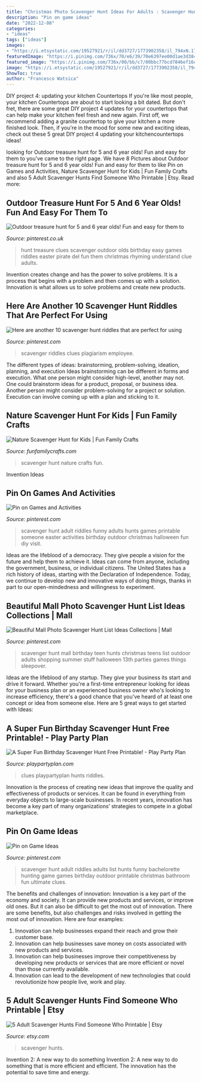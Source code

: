 ```yaml
---
title: "Christmas Photo Scavenger Hunt Ideas For Adults : Scavenger Hunt Nature Crafts Fun"
description: "Pin on game ideas"
date: "2022-12-08"
categories:
- "ideas"
tags: ["ideas"]
images:
- "https://i.etsystatic.com/19527921/r/il/dd3727/1773902358/il_794xN.1773902358_6jis.jpg"
featuredImage: "https://i.pinimg.com/736x/70/e6/39/70e6397ee00d1ae3d384a8c1d87e1a1d.jpg"
featured_image: "https://i.pinimg.com/736x/00/bb/c7/00bbc77bcd7846ef16d2b28be5ea7ae3.jpg"
image: "https://i.etsystatic.com/19527921/r/il/dd3727/1773902358/il_794xN.1773902358_6jis.jpg"
ShowToc: true
author: "Francesco Watsica"
---
```



DIY project 4: updating your kitchen Countertops
If you're like most people, your kitchen Countertops are about to start looking a bit dated. But don't fret, there are some great DIY project 4 updates for your countertops that can help make your kitchen feel fresh and new again. First off, we recommend adding a granite countertop to give your kitchen a more finished look. Then, if you're in the mood for some new and exciting ideas, check out these 5 great DIY project 4 updating your kitchencountertops ideas!

	

		
looking for Outdoor treasure hunt for 5 and 6 year olds! Fun and easy for them to you've came to the right page. We have 8 Pictures about Outdoor treasure hunt for 5 and 6 year olds! Fun and easy for them to like Pin on Games and Activities, Nature Scavenger Hunt for Kids | Fun Family Crafts and also 5 Adult Scavenger Hunts Find Someone Who Printable | Etsy. Read more:
		
    
## Outdoor Treasure Hunt For 5 And 6 Year Olds! Fun And Easy For Them To

<img loading=lazy src="https://i.pinimg.com/736x/a4/ee/89/a4ee898d73216b7b0ed20fb5adae1247--scavenger-hunt-clues-outdoor-outdoor-treasure-hunt-clues.jpg" onerror="this.onerror=null;this.src='https://tse2.mm.bing.net/th?id=OIP.LwRavG7IiJEstjOZ6Ex2MwHaMy&amp;pid=15.1';" alt="Outdoor treasure hunt for 5 and 6 year olds! Fun and easy for them to">

_Source: pinterest.co.uk_

>hunt treasure clues scavenger outdoor olds birthday easy games riddles easter pirate del fun them christmas rhyming understand clue adults. 

	

Invention creates change and has the power to solve problems. It is a process that begins with a problem and then comes up with a solution. Innovation is what allows us to solve problems and create new products.

    
## Here Are Another 10 Scavenger Hunt Riddles That Are Perfect For Using

<img loading=lazy src="https://i.pinimg.com/736x/cb/4f/ba/cb4fbac65586d35b7408a66286356824.jpg" onerror="this.onerror=null;this.src='https://tse3.mm.bing.net/th?id=OIP.E6hI1oWRY2BtmIAhY2_kfAHaHa&amp;pid=15.1';" alt="Here are another 10 scavenger hunt riddles that are perfect for using">

_Source: pinterest.com_

>scavenger riddles clues plagiarism employee. 

	

The different types of ideas: brainstorming, problem-solving, ideation, planning, and execution
Ideas brainstorming can be different in forms and execution. What one person might consider high-level, another may not. One could brainstorm ideas for a product, proposal, or business idea. Another person might consider problem-solving for a project or solution. Execution can involve coming up with a plan and sticking to it.

    
## Nature Scavenger Hunt For Kids | Fun Family Crafts

<img loading=lazy src="https://funfamilycrafts.com/wp-content/uploads/2013/06/scavengerhuntbag72.jpg" onerror="this.onerror=null;this.src='https://tse2.mm.bing.net/th?id=OIP.tp7jFcKA4oHca2ewvVQyawHaLI&amp;pid=15.1';" alt="Nature Scavenger Hunt for Kids | Fun Family Crafts">

_Source: funfamilycrafts.com_

>scavenger hunt nature crafts fun. 

	

Invention Ideas

    
## Pin On Games And Activities

<img loading=lazy src="https://i.pinimg.com/736x/5a/b4/03/5ab403884c276103a222e913a5b90a94.jpg" onerror="this.onerror=null;this.src='https://tse4.mm.bing.net/th?id=OIP.SO3jGUDvJs9KKFoFCh9kXwHaJ4&amp;pid=15.1';" alt="Pin on Games and Activities">

_Source: pinterest.com_

>scavenger hunt adult riddles funny adults hunts games printable someone easter activities birthday outdoor christmas halloween fun diy visit. 

	

Ideas are the lifeblood of a democracy. They give people a vision for the future and help them to achieve it. Ideas can come from anyone, including the government, business, or individual citizens. The United States has a rich history of ideas, starting with the Declaration of Independence. Today, we continue to develop new and innovative ways of doing things, thanks in part to our open-mindedness and willingness to experiment.

    
## Beautiful Mall Photo Scavenger Hunt List Ideas Collections | Mall

<img loading=lazy src="https://i.pinimg.com/736x/00/bb/c7/00bbc77bcd7846ef16d2b28be5ea7ae3.jpg" onerror="this.onerror=null;this.src='https://tse2.mm.bing.net/th?id=OIP.r7VVggiE-Th38ZrEsxysLgHaJ3&amp;pid=15.1';" alt="Beautiful Mall Photo Scavenger Hunt List Ideas Collections | Mall">

_Source: pinterest.com_

>scavenger hunt mall birthday teen hunts christmas teens list outdoor adults shopping summer stuff halloween 13th parties games things sleepover. 

	

Ideas are the lifeblood of any startup. They give your business its start and drive it forward. Whether you're a first-time entrepreneur looking for ideas for your business plan or an experienced business owner who's looking to increase efficiency, there's a good chance that you've heard of at least one concept or idea from someone else. Here are 5 great ways to get started with Ideas:

    
## A Super Fun Birthday Scavenger Hunt Free Printable! - Play Party Plan

<img loading=lazy src="https://www.playpartyplan.com/wp-content/uploads/2018/06/birthday-scavenger-hunt-pins-4-of-4-610x1350.jpg" onerror="this.onerror=null;this.src='https://tse2.mm.bing.net/th?id=OIP.6wULTSRpuIhUZUAgW2HSeAHaQZ&amp;pid=15.1';" alt="A Super Fun Birthday Scavenger Hunt Free Printable! - Play Party Plan">

_Source: playpartyplan.com_

>clues playpartyplan hunts riddles. 

	

Innovation is the process of creating new ideas that improve the quality and effectiveness of products or services. It can be found in everything from everyday objects to large-scale businesses. In recent years, innovation has become a key part of many organizations’ strategies to compete in a global marketplace.

    
## Pin On Game Ideas

<img loading=lazy src="https://i.pinimg.com/736x/70/e6/39/70e6397ee00d1ae3d384a8c1d87e1a1d.jpg" onerror="this.onerror=null;this.src='https://tse2.mm.bing.net/th?id=OIP.McNxRYmzo_aw9qBzSncyzwHaJl&amp;pid=15.1';" alt="Pin on Game Ideas">

_Source: pinterest.com_

>scavenger hunt adult riddles adults list hunts funny bachelorette hunting game games birthday outdoor printable christmas bathroom fun ultimate clues. 

	

The benefits and challenges of innovation:
Innovation is a key part of the economy and society. It can provide new products and services, or improve old ones. But it can also be difficult to get the most out of innovation. There are some benefits, but also challenges and risks involved in getting the most out of innovation. Here are four examples:
1. Innovation can help businesses expand their reach and grow their customer base.
2. Innovation can help businesses save money on costs associated with new products and services.
3. Innovation can help businesses improve their competitiveness by developing new products or services that are more efficient or novel than those currently available.
4. Innovation can lead to the development of new technologies that could revolutionize how people live, work and play.

    
## 5 Adult Scavenger Hunts Find Someone Who Printable | Etsy

<img loading=lazy src="https://i.etsystatic.com/19527921/r/il/dd3727/1773902358/il_794xN.1773902358_6jis.jpg" onerror="this.onerror=null;this.src='https://tse4.mm.bing.net/th?id=OIP.iodxYh_UbPrhmDSGjSKTYQHaJ4&amp;pid=15.1';" alt="5 Adult Scavenger Hunts Find Someone Who Printable | Etsy">

_Source: etsy.com_

>scavenger hunts. 

	

Invention 2: A new way to do something
Invention 2: A new way to do something that is more efficient and efficient. The innovation has the potential to save time and energy.

